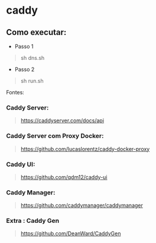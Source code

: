 # caddy

## Como executar:

- Passo 1
> sh dns.sh

- Passo 2
> sh run.sh

Fontes:

### Caddy Server:

> https://caddyserver.com/docs/api

### Caddy Server com Proxy Docker:

> https://github.com/lucaslorentz/caddy-docker-proxy

### Caddy UI:

> https://github.com/qdm12/caddy-ui

### Caddy Manager:

> https://github.com/caddymanager/caddymanager

### Extra : Caddy Gen

> https://github.com/DeanWard/CaddyGen
